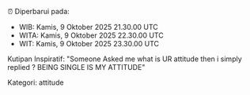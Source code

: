 ⏰ Diperbarui pada:
- WIB: Kamis, 9 Oktober 2025 21.30.00 UTC
- WITA: Kamis, 9 Oktober 2025 22.30.00 UTC
- WIT: Kamis, 9 Oktober 2025 23.30.00 UTC

Kutipan Inspiratif:
"Someone Asked me what is UR attitude then i simply replied ? BEING SINGLE IS MY ATTITUDE"


Kategori: attitude

